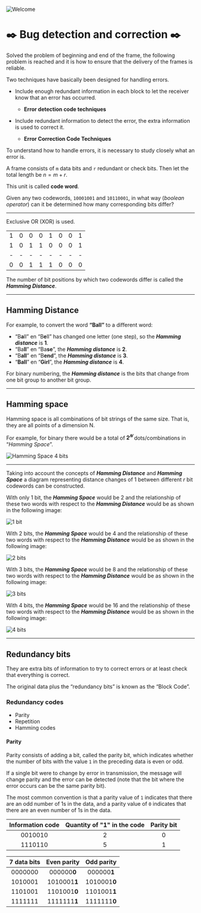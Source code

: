 ![Welcome](/images/link_layer/Hamming/binary_numbers.jpg)

# ✒️ Bug detection and correction ✒️

Solved the problem of beginning and end of the frame, the following problem is reached and it is how to ensure that the delivery of the frames is reliable.

Two techniques have basically been designed for handling errors.

- Include enough redundant information in each block to let the receiver know that an error has occurred.
  - **Error detection code techniques**

- Include redundant information to detect the error, the extra information is used to correct it.
  - **Error Correction Code Techniques**

To understand how to handle errors, it is necessary to study closely what an error is.

A frame consists of `m` data bits and `r` redundant or check bits. Then let the total length be $n = m + r$.

This unit is called **code word**.

Given any two codewords, `10001001` and `10110001`, in what way (*boolean operator*) can it be determined how many corresponding bits differ?

---

Exclusive OR (XOR) is used.

|    |    |    |    |    |    |    |    |
|:---:|:---:|:---:|:---:|:---:|:---:|:---:|:---:|
| 1  | 0  | 0  | 0  | 1  | 0  | 0  | 1  |
| 1  | 0  | 1  | 1  | 0  | 0  | 0  | 1  |
| \- | \- | \- | \- | \- | \- | \- | \- |
| 0  | 0  | 1  | 1  | 1  | 0  | 0  | 0  |

The number of bit positions by which two codewords differ is called the ***Hamming Distance***.

---

## Hamming Distance

For example, to convert the word **“Ball”** to a different word:

- “B**a**ll” en “B**e**ll” has changed one letter (one step), so the ***Hamming distance*** is **1**.
- “Ba**ll**” en “Ba**se**”, the ***Hamming distance*** is **2**.
- “B**all**” en “B**end**”, the ***Hamming distance*** is **3**.
- “**Ball**” en “**Girl**”, the ***Hamming distance*** is **4**.

For binary numbering, the ***Hamming distance*** is the bits that change from one bit group to another bit group.

---

## Hamming space

Hamming space is all combinations of bit strings of the same size. That is, they are all points of a dimension N.

For example, for binary there would be a total of $𝟐^𝑵$ dots/combinations in “*Hamming Space*”.

![Hamming Space 4 bits](/images/link_layer/Hamming/Hamming_Space_4_bits.png)

---

Taking into account the concepts of ***Hamming Distance*** and ***Hamming Space*** a diagram representing distance changes of 1 between different *r* bit codewords can be constructed.

With only 1 bit, the ***Hamming Space*** would be 2 and the relationship of these two words with respect to the ***Hamming Distance*** would be as shown in the following image:

![1 bit](/images/link_layer/Hamming/bits/1_bit.png)

With 2 bits, the ***Hamming Space*** would be 4 and the relationship of these two words with respect to the ***Hamming Distance*** would be as shown in the following image:

![2 bits](/images/link_layer/Hamming/bits/2_bits.png)

With 3 bits, the ***Hamming Space*** would be 8 and the relationship of these two words with respect to the ***Hamming Distance*** would be as shown in the following image:

![3 bits](/images/link_layer/Hamming/bits/3_bits.png)

With 4 bits, the ***Hamming Space*** would be 16 and the relationship of these two words with respect to the ***Hamming Distance*** would be as shown in the following image:

![4 bits](/images/link_layer/Hamming/bits/4_bits.png)

---

## Redundancy bits

They are extra bits of information to try to correct errors or at least check that everything is correct.

The original data plus the “redundancy bits” is known as the “Block Code”.

### Redundancy codes

- Parity
- Repetition
- Hamming codes

#### Parity

Parity consists of adding a bit, called the parity bit, which indicates whether the number of bits with the value `1` in the preceding data is even or odd.

If a single bit were to change by error in transmission, the message will change parity and the error can be detected (note that the bit where the error occurs can be the same parity bit).

The most common convention is that a parity value of `1` indicates that there are an odd number of 1s in the data, and a parity value of `0` indicates that there are an even number of 1s in the data.

| **Information code**      | **Quantity of "1" in the code**  | **Parity bit**     |
|:-------------------------:|:--------------------------------:|:------------------:|
| 0010010                   | 2                                | 0                  |
| 1110110                   | 5                                | 1                  |

| **7 data bits**      | **Even parity** | **Odd parity**    |
|:--------------------:|:---------------:|:-----------------:|
| 0000000              | 000000**0**     | 000000**1**       |
| 1010001              | 1010001**1**    | 1010001**0**      |
| 1101001              | 1101001**0**    | 1101001**1**      |
| 1111111              | 1111111**1**    | 1111111**0**      |